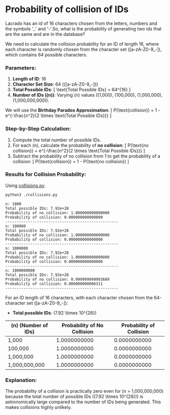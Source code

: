 # Probability of collision of IDs

Lacrado has an id of 16 characters chosen from the letters, numbers and the symbols '_' and '-'.So, what is the probability of generating two ids that are the same and are in the database? 

We need to calculate the collision probability for an ID of length 16, where each character is randomly chosen from the character set \([a-zA-Z0-9_-]\), which contains 64 possible characters. 


### Parameters:
1. **Length of ID**: 16
2. **Character Set Size**: 64 (\([a-zA-Z0-9_-]\))
3. **Total Possible IDs**:
   \[
   \text{Total Possible IDs} = 64^{16}
   \]
4. **Number of IDs (\(n\))**: Varying \(n\) values (\(1,000\), \(100,000\), \(1,000,000\), \(1,000,000,000\)).

We will use the **Birthday Paradox Approximation**:
\[
P(\text{collision}) = 1 - e^{-\frac{n^2}{2 \times \text{Total Possible IDs}}}
\]

### Step-by-Step Calculation:
1. Compute the total number of possible IDs.
2. For each \(n\), calculate the probability of **no collision**:
   \[
   P(\text{no collision}) = e^{-\frac{n^2}{2 \times \text{Total Possible IDs}}}
   \]
3. Subtract the probability of no collision from 1 to get the probability of a collision:
   \[
   P(\text{collision}) = 1 - P(\text{no collision})
   \]


### Results for Collision Probability:

Using [collisions.py](./collisions.py).

```sh
python3 ./collisions.py
```
```
n: 1000
Total possible IDs: 7.92e+28
Probability of no collision: 1.000000000000000
Probability of collision: 0.000000000000000
--------------------------------------------------
n: 100000
Total possible IDs: 7.92e+28
Probability of no collision: 1.000000000000000
Probability of collision: 0.000000000000000
--------------------------------------------------
n: 1000000
Total possible IDs: 7.92e+28
Probability of no collision: 1.000000000000000
Probability of collision: 0.000000000000000
--------------------------------------------------
n: 1000000000
Total possible IDs: 7.92e+28
Probability of no collision: 0.999999999993689
Probability of collision: 0.000000000006311
--------------------------------------------------
```

For an ID length of 16 characters, with each character chosen from the 64-character set \([a-zA-Z0-9_-]\):

- **Total possible IDs**: \(7.92 \times 10^{28}\)

| \(n\) (Number of IDs) | Probability of No Collision | Probability of Collision |
|------------------------|-----------------------------|--------------------------|
| 1,000                 | 1.0000000000               | 0.0000000000            |
| 100,000               | 1.0000000000               | 0.0000000000            |
| 1,000,000             | 1.0000000000               | 0.0000000000            |
| 1,000,000,000         | 1.0000000000               | 0.0000000000            |

### Explanation:
The probability of a collision is practically zero even for \(n = 1,000,000,000\) because the total number of possible IDs (\(7.92 \times 10^{28}\)) is astronomically large compared to the number of IDs being generated. This makes collisions highly unlikely. 
